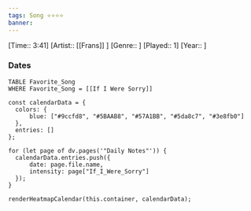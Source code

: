 ```yaml
---
tags: Song ⭐⭐⭐⭐ 
banner:
---
```

[Time:: 3:41]
[Artist:: [[Frans]] ]
[Genre:: ]
[Played:: 1]
[Year:: ]
### Dates
````dataview
TABLE Favorite_Song
WHERE Favorite_Song = [[If I Were Sorry]]
````

  ```dataviewjs
const calendarData = { 
	colors: { 
		blue: ["#9ccfd8", "#5BAAB8", "#57A1BB", "#5da8c7", "#3e8fb0"] 
	}, 
	entries: [] 
}; 

for (let page of dv.pages('"Daily Notes"')) { 
	calendarData.entries.push({ 
		date: page.file.name, 
		intensity: page["If_I_Were_Sorry"]
	}); 
} 

renderHeatmapCalendar(this.container, calendarData);
```
